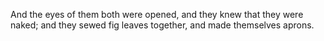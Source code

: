 And the eyes of them both were opened, and they knew that they were naked; and they sewed fig leaves together, and made themselves aprons.
